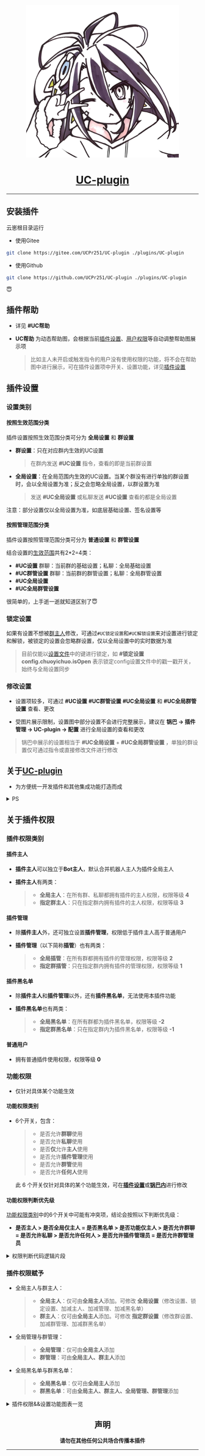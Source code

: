 <div align="center">

<p align="center">
  <a href="https://mzh.moegirl.org.cn/%E4%BC%91%E6%AF%94%C2%B7%E5%A4%9A%E6%8B%89">
    <img width="400" src="./resources/img/xiubi1.jpg" title="她真好看">
  </a>
</p>

# [UC-plugin](https://gitee.com/UCPr251/UC-plugin)

</div>

---

## 安装插件

云崽根目录运行

- 使用Gitee

```Bash
git clone https://gitee.com/UCPr251/UC-plugin ./plugins/UC-plugin
```

- 使用Github

```Bash
git clone https://github.com/UCPr251/UC-plugin ./plugins/UC-plugin
```

:innocent:

<div align="center">

</div>

## 插件帮助

- 详见 **#UC帮助**
- **UC帮助** 为动态帮助图，会根据当前[插件设置](#插件设置)、[用户权限](#关于插件权限)等自动调整帮助图展示项

  > 比如主人未开启或触发指令的用户没有使用权限的功能，将不会在帮助图中进行展示，可在插件设置项中开关、设置功能，详见[插件设置](#插件设置)

## 插件设置

### 设置类别

#### 按照生效范围分类

插件设置按照生效范围分类可分为 **全局设置** 和 **群设置**

- **群设置**：只在对应群内生效的UC设置

  > 在群内发送 **#UC设置** 指令，查看的即是当前群设置

- **全局设置**：在全局范围内生效的UC设置。当某个群没有进行单独的群设置时，会以全局设置为准；反之会忽略全局设置，以群设置为准

  > 发送 **#UC全局设置** 或私聊发送 **#UC设置** 查看的都是全局设置

注意：部分设置仅以全局设置为准，如底层基础设置、签名设置等

#### 按照管理范围分类

插件设置按照管理范围分类可分为 **普通设置** 和 **群管设置**

结合设置的[生效范围](#按照生效范围分类)共有2*2=4类：

- **#UC设置** 群聊：当前群的基础设置；私聊：全局基础设置
- **#UC群管设置** 群聊：当前群的群管设置；私聊：全局群管设置
- **#UC全局设置**
- **#UC全局群管设置**

很简单的，上手逝一逝就知道区别了:innocent:

### 锁定设置

如果有设置不想被[群主人](#插件主人)修改，可通过`#UC锁定设置`和`#UC解锁设置`来对设置进行锁定和解锁，被锁定的设置会忽略群设置，仅以全局设置中的实时数据为准

> 目前仅能以[设置文件](./defSet/config.yaml)中的键进行锁定，如
> **#锁定设置config.chuoyichuo.isOpen**
> 表示锁定config设置文件中的戳一戳开关，始终与全局设置同步

### 修改设置

- 设置项较多，可通过 **#UC设置** **#UC群管设置** **#UC全局设置** 和 **#UC全局群管设置** 查看、更改

- 受图片展示限制，设置图中部分设置不会进行完整展示，建议在 **锅巴 → 插件管理 → UC-plugin → 配置** 进行全局设置的查看和更改

> 锅巴中展示的设置相当于 **#UC全局设置** + **#UC全局群管设置** ，单独的群设置仅可通过指令或直接修改文件进行修改

## 关于[UC-plugin](#uc-plugin测试)

- 为方便统一开发插件和其他集成功能打造而成

<details>
<summary>PS</summary>

~~给大家介绍一下，这是我老婆：~~:innocent:

<p align="center">
  <a href="https://www.bilibili.com/read/cv13428981?spm_id_from=333.999.0.0">
    <img width="400" src="./resources/img/xiubi2.jpg" title="她真好看">
  </a>
</p>

~~都 3202 年了，[游戏人生](https://www.bilibili.com/bangumi/play/ep4371?spm_id_from=333.337.0.0 "游戏人生")第 2 季啥时候才能出啊~~

</details>

## 关于插件权限

### 插件权限类别

#### 插件主人

- **插件主人**可以独立于**Bot主人**，默认合并机器人主人为插件全局主人

- **插件主人**有两类：
  > - **全局主人**：在所有群、私聊都拥有插件的主人权限，权限等级 **4**
  > - **指定群主人**：只在指定群内拥有插件的主人权限，权限等级 **3**

#### 插件管理

- 除**插件主人**外，还可独立设置**插件管理**，权限低于插件主人高于普通用户

- **插件管理**（以下简称**插管**）也有两类：
  > - **全局插管**：在所有群都拥有插件的管理权限，权限等级 **2**
  > - **指定群插管**：只在指定群内拥有插件的管理权限，权限等级 **1**

#### 插件黑名单

- 除**插件主人**和**插件管理**以外，还有**插件黑名单**，无法使用本插件功能

- **插件黑名单**也有两类：
  > - **全局黑名单**：在所有群都为插件黑名单，权限等级 **-2**
  > - **指定群黑名单**：只在指定群内为插件黑名单，权限等级 **-1**

#### 普通用户

- 拥有普通插件使用权限，权限等级 **0**

### 功能权限

- 仅针对具体某个功能生效

#### 功能权限类别

- 6个开关，包含：

  > - 是否允许**群聊**使用
  > - 是否允许**私聊**使用
  > - 是否**仅**允许**主人**使用
  > - 是否允许**插件管理**使用
  > - 是否允许**群管**使用
  > - 是否允许**任何人**使用

  此 6 个开关仅针对具体的某个功能生效，可在[**插件设置**](#插件设置)或[**锅巴内**](#插件设置)进行修改

#### 功能权限判断优先级

[功能权限类别](#功能权限类别)中的6个开关中可能有冲突项，结论会按照以下判断优先级：

- **是否主人 > 是否全局仅主人 = 是否黑名单 > 是否功能仅主人 > 是否允许群聊 = 是否允许私聊 > 是否允许任何人 > 是否允许插件管理员 = 是否允许群管理员**


<details>
<summary>权限判断代码逻辑片段</summary>

   <img src="./resources/img/README/permission.png" width = "600" title="权限判断代码逻辑片段">

</details>

### 插件权限赋予

- 全局主人与群主人：

  > - **全局主人**：仅可由**全局主人**添加。可修改 **全局设置**（修改设置、锁定设置、加减主人、加减管理、加减黑名单）
  > - **群主人**：仅可由**全局主人**添加。可修改 **指定群设置**（修改群设置、加减群管理、加减群黑名单）

- 全局管理与群管理：

  > - **全局管理**：仅可由**全局主人**添加
  > - **群管理**：可由**全局主人、群主人**添加

- 全局黑名单与群黑名单：

  > - **全局黑名单**：仅可由**全局主人**添加
  > - **群黑名单**：可由**全局主人、群主人、全局管理、群管理**添加

<details>
<summary>插件权限&&设置功能图表一览</summary>

### 插件权限&&功能图表一览

<div align="center">

|系统功能|全局主人|群主人|全局插管|群插管|
| :---: | :----: | :-: | :---: | :-: |
| [权限等级](#插件权限类别) | [4](#插件主人) | [3](#插件主人) | [2](#插件管理) | [1](#插件管理) |
| 锁定设置 | √ | × | × | × |
| 查看全局设置 | √ | × | × | × |
| 修改全局设置 | √ | × | × | × |
| 查看群设置 | √ | √ | √ | √ |
| 修改群设置 | √ | √ | × | × |
| 添加全局主人 | √ | × | × | × |
| 添加群主人 | √ | × | × | × |
| 添加全局管理 | √ | × | × | × |
| 添加群管理 | √ | √ | × | × |
| 添加全局黑名单 | √ | × | × | × |
| 添加群黑名单 | √ | √ | √ | √ |
| 其他设置功能 | √ | × | × | × |

</div>

- 以上功能普通用户、黑名单用户皆不可使用

</details>

<div align="center">

## 声明

**请勿在其他任何公共场合传播本插件**

</div>

---
